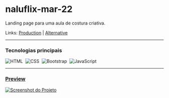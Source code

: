 # naluflix-mar-22
Landing page para uma aula de costura criativa.

Links: <a href="https://naluprojetoscriativos.com.br/naluflix/">Production</a> | <a href="https://guyddogl.github.io/naluflix-mar-22/">Alternative</a>
<hr/>

### Tecnologias principais
![HTML](https://img.shields.io/badge/-HTML-1b374b?style=for-the-badge&logo=HTML5)&nbsp;
![CSS](https://img.shields.io/badge/-CSS-1b374b?style=for-the-badge&logo=CSS3&logoColor=1572B6)&nbsp;
![Bootstrap](https://img.shields.io/badge/-Bootstrap-1b374b?style=for-the-badge&logo=Bootstrap)&nbsp;
![JavaScript](https://img.shields.io/badge/-JavaScript-1b374b?style=for-the-badge&logo=javascript)&nbsp;
<hr/>

### <a href="https://guyddogl.github.io/naluflix-mar-22/">Preview</a>
<a href="https://guyddogl.github.io/naluflix-mar-22/" target="_Blank"><img src="https://guyddogl.github.io/naluflix-mar-22/assets/img/screencapture-guyddogl-github-io-naluflix-mar-22.webp" alt="Screenshot do Projeto" /></a>
